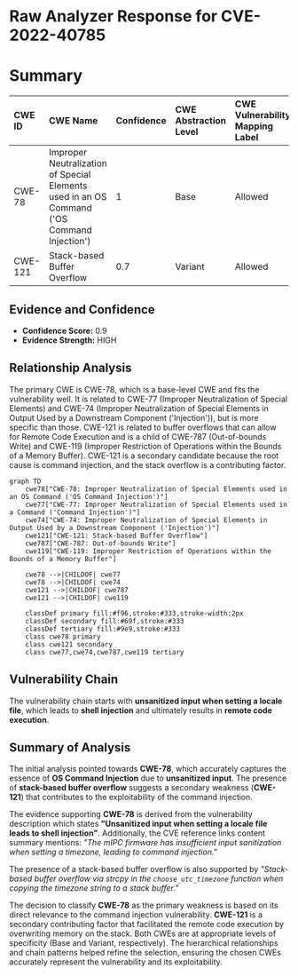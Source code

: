 # Raw Analyzer Response for CVE-2022-40785

# Summary
| CWE ID    | CWE Name                                                                                               | Confidence | CWE Abstraction Level | CWE Vulnerability Mapping Label | CWE-Vulnerability Mapping Notes |
| :-------- | :----------------------------------------------------------------------------------------------------- | :--------- | :---------------------- | :------------------------------ | :------------------------------ |
| CWE-78 | Improper Neutralization of Special Elements used in an OS Command ('OS Command Injection') | 1          | Base                    | Allowed                       | Primary CWE                     |
| CWE-121   | Stack-based Buffer Overflow                                                                            | 0.7        | Variant                 | Allowed                       | Secondary Candidate             |

## Evidence and Confidence

*   **Confidence Score:** 0.9
*   **Evidence Strength:** HIGH

## Relationship Analysis
The primary CWE is CWE-78, which is a base-level CWE and fits the vulnerability well. It is related to CWE-77 (Improper Neutralization of Special Elements) and CWE-74 (Improper Neutralization of Special Elements in Output Used by a Downstream Component ('Injection')), but is more specific than those. CWE-121 is related to buffer overflows that can allow for Remote Code Execution and is a child of CWE-787 (Out-of-bounds Write) and CWE-119 (Improper Restriction of Operations within the Bounds of a Memory Buffer). CWE-121 is a secondary candidate because the root cause is command injection, and the stack overflow is a contributing factor.

```mermaid
graph TD
    cwe78["CWE-78: Improper Neutralization of Special Elements used in an OS Command ('OS Command Injection')"]
    cwe77["CWE-77: Improper Neutralization of Special Elements used in a Command ('Command Injection')"]
    cwe74["CWE-74: Improper Neutralization of Special Elements in Output Used by a Downstream Component ('Injection')"]
    cwe121["CWE-121: Stack-based Buffer Overflow"]
    cwe787["CWE-787: Out-of-bounds Write"]
    cwe119["CWE-119: Improper Restriction of Operations within the Bounds of a Memory Buffer"]

    cwe78 -->|CHILDOF| cwe77
    cwe78 -->|CHILDOF| cwe74
    cwe121 -->|CHILDOF| cwe787
    cwe121 -->|CHILDOF| cwe119
    
    classDef primary fill:#f96,stroke:#333,stroke-width:2px
    classDef secondary fill:#69f,stroke:#333
    classDef tertiary fill:#9e9,stroke:#333
    class cwe78 primary
    class cwe121 secondary
    class cwe77,cwe74,cwe787,cwe119 tertiary
```

## Vulnerability Chain
The vulnerability chain starts with **unsanitized input when setting a locale file**, which leads to **shell injection** and ultimately results in **remote code execution**.

## Summary of Analysis
The initial analysis pointed towards **CWE-78**, which accurately captures the essence of **OS Command Injection** due to **unsanitized input**. The presence of **stack-based buffer overflow** suggests a secondary weakness (**CWE-121**) that contributes to the exploitability of the command injection.

The evidence supporting **CWE-78** is derived from the vulnerability description which states **"Unsanitized input when setting a locale file leads to shell injection"**. Additionally, the CVE reference links content summary mentions: *"The mIPC firmware has insufficient input sanitization when setting a timezone, leading to command injection."*

The presence of a stack-based buffer overflow is also supported by *"Stack-based buffer overflow via strcpy in the `choose_utc_timezone` function when copying the timezone string to a stack buffer."*

The decision to classify **CWE-78** as the primary weakness is based on its direct relevance to the command injection vulnerability. **CWE-121** is a secondary contributing factor that facilitated the remote code execution by overwriting memory on the stack. Both CWEs are at appropriate levels of specificity (Base and Variant, respectively). The hierarchical relationships and chain patterns helped refine the selection, ensuring the chosen CWEs accurately represent the vulnerability and its exploitability.